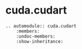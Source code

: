 # cuda.cudart

```{eval-rst}
.. automodule:: cuda.cudart
    :members:
    :undoc-members:
    :show-inheritance:
```
